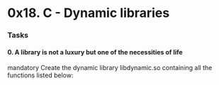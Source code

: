 # 0x18. C - Dynamic libraries
### Tasks
#### 0. A library is not a luxury but one of the necessities of life
mandatory
Create the dynamic library libdynamic.so containing all the functions listed below:
